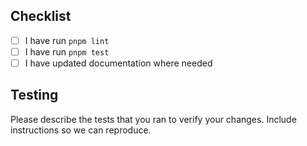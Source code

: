 ## Checklist

- [ ] I have run `pnpm lint`
- [ ] I have run `pnpm test`
- [ ] I have updated documentation where needed

## Testing

Please describe the tests that you ran to verify your changes. Include instructions so we can reproduce.
